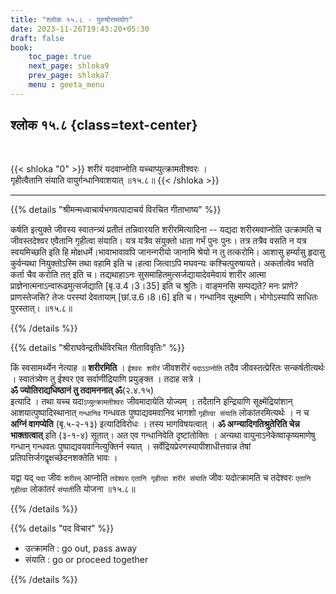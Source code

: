 ```yaml
---
title: "श्लोक १५.८ - पुरुषोत्तमयोग"
date: 2023-11-26T19:43:20+05:30
draft: false
book:
    toc_page: true
    next_page: shloka9
    prev_page: shloka7
    menu : geeta_menu
---
```




## श्लोक १५.८ {class=text-center}

<br/>

{{< shloka  "0"  >}}
शरीरं यदवाप्नोति यच्चाप्युत्क्रामतीश्वरः ।   
गृहीत्वैतानि संयाति वायुर्गन्धानिवाशयात् ॥१५.८॥
{{< /shloka >}}

---


{{% details "श्रीमन्मध्वाचार्यभगवत्पादाचर्य विरचित  गीताभाष्य" %}}

कर्षति इत्युक्ते जीवस्य स्वातन्त्र्यं प्रतीतं 
तन्निवारयति शरीरमित्यादिना -- यद्यदा शरीरमवाप्नोति 
उत्क्रामति च जीवस्तदेश्वर एवैतानि गृहीत्वा संयाति।
यत्र यत्रैव संयुक्तो धाता गर्भं पुनः पुनः।
तत्र तत्रैव वसति न यत्र स्वयमिच्छति इति हि 
मोक्षधर्मे।भावाभावावपि जानन्गरीयो जानामि श्रेयो 
न तु तत्करोमि। आशासु हर्म्यासु हृदासु कुर्वन्यथा 
नियुक्तोऽस्मि तथा वहामि इति च।हत्वा जित्वाऽपि 
मघवन्यः कश्चित्पुरुषायते। अकर्तात्वेव भवति कर्ता 
चैव करोति तत् इति च। 
तद्यथाहाऽनः सुसमाहितमुत्सर्जद्यायादेवमेवायं शारीर 
आत्मा प्राज्ञेनात्मनाऽन्वारूढमुत्सर्जद्याति [बृ.उ.4।3।35] इति च श्रुतिः। 
वाङ्मनसि सम्पद्यते? मनः प्राणे? प्राणस्तेजसि? तेजः परस्यां देवतायाम् [छां.उ.6।8।6] इति च। 
गन्धानिव सूक्ष्माणि। भोगोऽस्यापि साधितः 
पुरस्तात्।  ॥१५.८॥

{{% /details %}}



{{% details "श्रीराघवेन्द्रतीर्थविरचित गीताविवृतिः" %}}

किं स्वसामर्थ्येन नेत्याह ॥ **शरीरमिति** । 
`ईश्वरः शरीरं` जीवशरीरं `यदाऽऽप्नोति` तदैव 
जीवस्तत्प्रेरितः सन्कर्षतीत्यर्थः । स्वातंत्र्येण तु 
ईश्वर एव सर्वाणींद्रियाणि प्रयुङ्क्त । तदाह सत्रे ।  
**ॐ ज्योतिराद्यधिष्ठानं तु  तदामननात्‌ ॐ**(२.४.१५)  
इत्यादि । तथा यच्च यदा`ऽप्युत्क्रामतीश्वरः` 
जीवमादायेति योज्यम् । तदैतानि इन्द्रियाणि 
सूक्ष्मेंद्रियांशान्‌ आशयात्पुष्पादिस्थानात्‌
`गन्धानिव` गन्धवतः पुष्पाद्यवमवानिव भागशो 
`गृहीत्वा संयाति` लोकांतरमित्यर्थः । न च 
**अग्निं वागप्येति** (बृ.५-२-१३) 
इत्यादिविरोधः । तस्य भागविषयत्वात् । 
**ॐ अग्न्यादिगतिश्रुतेरिति चेन्न भाक्तात्वात्** 
इति (३-१-४) सूतात्‌। अत एव गन्धानिवेति दृष्टांतोक्तिः ।
अन्यथा वायुनाऽनेकेष्वाकृष्यमाणेषु गन्धान्‌ गन्धवतः 
पुष्पाद्यवयवानित्युक्तिर्न स्यात्‌ । 
सर्वेंद्रियप्रेरणस्यापीशाधीत्तवान्न तेषां 
प्रतिपत्तिर्जगद्वृक्षच्छेदनशक्तेति 
भावः ।   

यद्वा यद् `यदा` जीवः `शरीरम्` आप्नोति `तदेश्वरः` 
`एतानि गृहीत्वा शरीरं संयाति` जीवः 
यदोत्क्रामति च तदेश्वरः 
`एतानि गृहीत्वा` लोकांतरं `संयाती`ति योजना ॥१५.८॥

{{% /details %}}



{{% details "पद विचार" %}}

- उत्क्रामति  : go out, pass away
- संयाति : go or proceed together

{{% /details %}}
